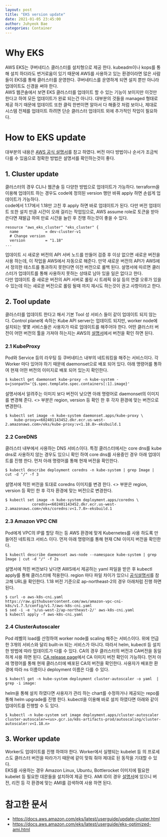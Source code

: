 ```yaml
---
layout: post
title: "EKS version update"
date: 2021-01-05 23:45:00
author: Juhyeok Bae
categories: Container
---
```

# Why EKS
AWS EKS는 쿠버네티스 클러스터를 설치형으로 제공 한다. kubeadm이나 kops를 통해 설치 하더라도 번거로움이 있기 때문에 AWS를 사용하고 있는 환경이라면 많은 사람들이 EKS를 통해 클러스터를 운영한다. 쿠버네티스를 운영하게 되면 설치 뿐만 아니라 업데이트도 신경을 써야 한다.  
AWS 웹콘솔에서 보면 EKS 클러스터를 업데이트 할 수 있는 기능이 보이지만 이것만 한다고 하여 모든 업데이트가 완료 되는건 아니다. 대부분의 것들을 managed 형태로 제공 하기 때문에 업데이트 또한 클릭 한번이면 알아서 다 해줄것 처럼 보이나, 제대로 시스템 전체를 업데이트 하려면 단순 클러스터 업데이트 외에 추가적인 작업이 필요하다.

# How to EKS update
대부분의 내용은 [AWS 공식 설명서](https://docs.aws.amazon.com/eks/latest/userguide/update-cluster.html)를 참고 하였다. 버전 마다 방법이나 순서가 조금씩 다를 수 있음으로 정확한 방법은 설명서를 확인하는것이 좋다.

## 1. Cluster update
클러스터의 경우 CLI나 웹콘솔 등 다양한 방법으로 업데이트가 가능하다. terraform을 이용해 업데이트 하는 경우도 code에 정의된 version 행만 바꿔 apply 하면 손쉽게 업데이트가 가능하다.  
code에서 1.17에서 1.18만 고친 후 apply 하면 바로 업데이트가 된다. 다만 버전 업데이트 또한 설치 만큼 시간이 오래 걸리는 작업임으로, AWS assume role로 토큰을 받아 쓴다면 재발급 하여 만료 시간을 늘린 후 진행 하는것이 좋을 수 있다.
```
resource "aws_eks_cluster" "eks_cluster" {
  name            = dev-cluster-v1
  # Change version
  version         = "1.18"
...
```
업데이트 시 새로운 버전의 API 서버 노드를 만들어 검증 후 이상 없으면 새로운 버전을 사용 하는데, 이 작업을 AWS에서 자동으로 해준다. 만약 새로운 버전의 API가 AWS에서 정의한 테스트를 통과하지 못한다면 이전 버전으로 롤백 된다. 설명서에 따르면 클러스터가 업데이트를 통해 사용하지 못하는 상태로 남아 있을 일은 없다고 한다.  
다만 업데이트 중 새로운 버전의 API 서버로 롤링 시 트레픽 유실 등의 연결 오류가 있을 수 있는데 이는 새로운 버전으로 롤링 될때 까지 재시도 하는것이 권고 사항이라고 한다.

## 2. Tool update
클러스터를 업데이트 한다고 해서 기본 Tool 성 서비스 들이 같이 업데이트 되지 않는다. Control plane에 속하는 Kube API server는 업데이트 되지만, worker node에 설치되는 몇몇 서비스들은 사용자가 따로 업데이트를 해주어야 한다. 어떤 클러스터 버전이 어떤 버전의 툴을 가져야 하는지는 AWS의 [설명서](https://docs.aws.amazon.com/ko_kr/eks/latest/userguide/update-cluster.html)에서 버전을 확인 하면 된다.

### 2.1 KubeProxy
Pod와 Service 등의 라우팅 등 쿠버네티스 내부의 네트워킹을 해주는 서비스이다. 각 Worker 마다 있어야 하기 때문에 daemonset으로 배포 되어 있다.
아래 명령어를 통하여 현재 어떤 버전의 이미지로 배포 되어 있는지 확인한다.
```
$ kubectl get daemonset kube-proxy -n kube-system -o=jsonpath='{$.spec.template.spec.containers[:1].image}'
```
설명서에서 알려주는 이미지 보다 버전이 낮으면 아래 명령어로 daemonset의 이미지를 변경해 준다. <> 부분은 region, version 등 확인 한 후 각자 환경에 맞는 버전으로 변경한다.
```
$ kubectl set image -n kube-system daemonset.apps/kube-proxy \
    kube-proxy=<602401143452.dkr.ecr.us-west-2.amazonaws.com>/eks/kube-proxy:v<1.18.8>-eksbuild.1
```
### 2.2 CoreDNS
클러스터 내부에서 사용하는 DNS 서비스이다. 특정 클러스터에서는 core dns를 kube dns로 사용하지 않는 경우도 있으니 확인 하여 core dns를 사용중인 경우 아래 업데이트를 진행 한다.
먼저 아래 명령어를 통해 현재 버전을 확인한다.
```
$ kubectl describe deployment coredns -n kube-system | grep Image | cut -d "/" -f 3
```
설명서에 적힌 버전을 토대로 coredns 이미지를 변경 한다. <> 부분은 region, version 등 확인 한 후 각자 환경에 맞는 버전으로 변경한다.
```
$ kubectl set image -n kube-system deployment.apps/coredns \
            coredns=<602401143452.dkr.ecr.us-west-2.amazonaws.com>/eks/coredns:v<1.7.0>-eksbuild.1
```
### 2.3 Amazon VPC CNI
Pod에게 VPC의 IP를 할당 하는 등 AWS 환경에 맞게 Kubernetes를 사용 하도록 만들어진 네트워크 서비스 이다.
먼저 아래 명령어를 통해 현재 CNI 이미지 버전을 확인한다.
```
$ kubectl describe daemonset aws-node --namespace kube-system | grep Image | cut -d "/" -f 2s
```
설명서에 적힌 버전보다 낮다면 AWS에서 제공하는 yaml 파일을 받은 후 kubectl apply를 통해 클러스터에 적용한다. region 마다 파일 차이가 있으니 [공식설명서](https://docs.aws.amazon.com/eks/latest/userguide/update-cluster.html)를 참고해 URL을 확인한다. 1.18 버전 기준으로 ap-northeast-2의 경우 아래처럼 진행 하면 된다.
```
$ curl -o aws-k8s-cni.yaml https://raw.githubusercontent.com/aws/amazon-vpc-cni-k8s/v1.7.5/config/v1.7/aws-k8s-cni.yaml
$ sed -i -e 's/us-west-2/ap-northeast-2/' aws-k8s-cni.yaml
$ kubectl apply -f aws-k8s-cni.yaml
```

### 2.4 ClusterAutoscaler
Pod 레벨의 load를 산정하여 worker node를 scaling 해주는 서비스이다. 위에 언급한 3개의 서비스와 달리 built-in 되는 서비스가 아니다. 따라서 helm, kubectl 등 설치한 방법에 따라 업데이트가 다를 수 있다. CA의 경우 클러스터의 버전과 CA버전을 동일하게 사용 하면 된다. [CA release page](https://github.com/kubernetes/autoscaler/releases)에서 CA 이미지 버전 확인이 가능하다.
먼저 아래 명령어를 통해 현재 클러스터에 배포된 CA의 버전을 확인한다. 사용자가 배포한 환경에 따라 ns 이름이나 deployment 이름은 다를 수 있다.

```
$ kubectl get -n kube-system deployment cluster-autoscaler -o yaml  | grep -i image:
```
helm을 통해 설치 하였다면 사용자가 관리 하는 chart를 수정하거나 제공되는 repo를 통해 helm upgrade를 진행 한다. kubectl을 이용해 바로 설치 하였다면 아래와 같이 업데이트를 진행할 수 도 있다.
```
$ kubectl -n kube-system set image deployment.apps/cluster-autoscaler cluster-autoscaler=<us>.gcr.io/k8s-artifacts-prod/autoscaling/cluster-autoscaler:v<1.18.n>
```

## 3. Worker update
Worker도 업데이트를 진행 하여야 한다. Worker에서 실행되는 kubelet 등 의 프로세스도 클러스터 버전을 따라가기 때문에 같이 맞춰 줘야 제대로 된 동작을 기대할 수 있다.  
EKS를 사용하는 경우 Amazon Linux, Ubuntu, Bottlerocket 이미지에 필요한 kubelet 등 필요한 데몬들을 설치하여 제공 한다. AMI ID의 경우 [설명서](https://docs.aws.amazon.com/eks/latest/userguide/eks-optimized-ami.html)에 있으니 버전, 리전 등 각 환경에 맞는 AMI를 검색하여 사용 하면 된다.

# 참고한 문서
- https://docs.aws.amazon.com/eks/latest/userguide/update-cluster.html
- https://docs.aws.amazon.com/eks/latest/userguide/eks-optimized-ami.html

